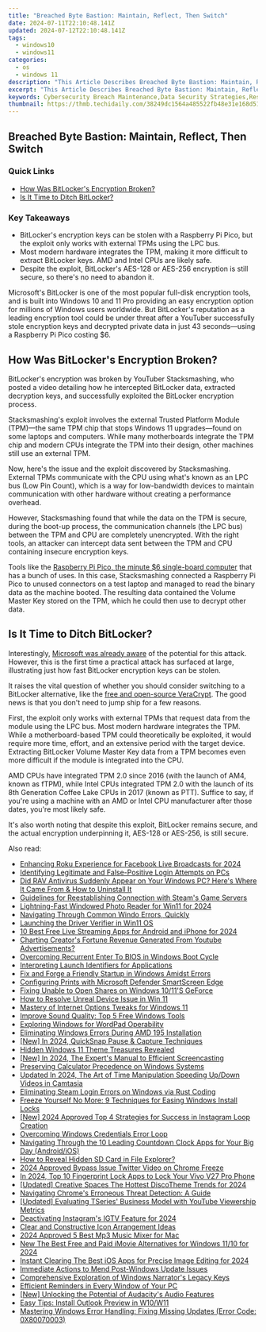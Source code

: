 ```yaml
---
title: "Breached Byte Bastion: Maintain, Reflect, Then Switch"
date: 2024-07-11T22:10:48.141Z
updated: 2024-07-12T22:10:48.141Z
tags:
  - windows10
  - windows11
categories:
  - os
  - windows 11
description: "This Article Describes Breached Byte Bastion: Maintain, Reflect, Then Switch"
excerpt: "This Article Describes Breached Byte Bastion: Maintain, Reflect, Then Switch"
keywords: Cybersecurity Breach Maintenance,Data Security Strategies,Resilience in IT Safety,Security Update Protocols,Protecting Digital Assets,Safe System Reflection,Transition After Hacking
thumbnail: https://thmb.techidaily.com/38249dc1564a485522fb48e31e168d5147b5976c3d300d00e74bbaf1c0b88604.jpg
---
```


## Breached Byte Bastion: Maintain, Reflect, Then Switch

### Quick Links

* [How Was BitLocker's Encryption Broken?](#how-was-bitlocker-39-s-encryption-broken)
* [Is It Time to Ditch BitLocker?](#is-it-time-to-ditch-bitlocker)

### Key Takeaways

* BitLocker's encryption keys can be stolen with a Raspberry Pi Pico, but the exploit only works with external TPMs using the LPC bus.
* Most modern hardware integrates the TPM, making it more difficult to extract BitLocker keys. AMD and Intel CPUs are likely safe.
* Despite the exploit, BitLocker's AES-128 or AES-256 encryption is still secure, so there's no need to abandon it.

 Microsoft's BitLocker is one of the most popular full-disk encryption tools, and is built into Windows 10 and 11 Pro providing an easy encryption option for millions of Windows users worldwide. But BitLocker's reputation as a leading encryption tool could be under threat after a YouTuber successfully stole encryption keys and decrypted private data in just 43 seconds—using a Raspberry Pi Pico costing $6\.

## How Was BitLocker's Encryption Broken?

 BitLocker's encryption was broken by YouTuber Stacksmashing, who posted a video detailing how he intercepted BitLocker data, extracted decryption keys, and successfully exploited the BitLocker encryption process.

 Stacksmashing's exploit involves the external Trusted Platform Module (TPM)—the same TPM chip that stops Windows 11 upgrades—found on some laptops and computers. While many motherboards integrate the TPM chip and modern CPUs integrate the TPM into their design, other machines still use an external TPM.

 Now, here's the issue and the exploit discovered by Stacksmashing. External TPMs communicate with the CPU using what's known as an LPC bus (Low Pin Count), which is a way for low-bandwidth devices to maintain communication with other hardware without creating a performance overhead.

 However, Stacksmashing found that while the data on the TPM is secure, during the boot-up process, the communication channels (the LPC bus) between the TPM and CPU are completely unencrypted. With the right tools, an attacker can intercept data sent between the TPM and CPU containing insecure encryption keys.

 Tools like the [Raspberry Pi Pico, the minute $6 single-board computer](https://www.makeuseof.com/raspberry-pi-pico-projects/) that has a bunch of uses. In this case, Stacksmashing connected a Raspberry Pi Pico to unused connectors on a test laptop and managed to read the binary data as the machine booted. The resulting data contained the Volume Master Key stored on the TPM, which he could then use to decrypt other data.

## Is It Time to Ditch BitLocker?

 Interestingly, [Microsoft was already aware](https://learn.microsoft.com/en-us/windows/security/operating-system-security/data-protection/bitlocker/countermeasures#attacker-countermeasures) of the potential for this attack. However, this is the first time a practical attack has surfaced at large, illustrating just how fast BitLocker encryption keys can be stolen.

 It raises the vital question of whether you should consider switching to a BitLocker alternative, like the [free and open-source VeraCrypt](https://www.makeuseof.com/encrypt-windows-system-drive-veracrypt/). The good news is that you don't need to jump ship for a few reasons.

 First, the exploit only works with external TPMs that request data from the module using the LPC bus. Most modern hardware integrates the TPM. While a motherboard-based TPM could theoretically be exploited, it would require more time, effort, and an extensive period with the target device. Extracting BitLocker Volume Master Key data from a TPM becomes even more difficult if the module is integrated into the CPU.

 AMD CPUs have integrated TPM 2.0 since 2016 (with the launch of AM4, known as fTPM), while Intel CPUs integrated TPM 2.0 with the launch of its 8th Generation Coffee Lake CPUs in 2017 (known as PTT). Suffice to say, if you're using a machine with an AMD or Intel CPU manufacturer after those dates, you're most likely safe.

 It's also worth noting that despite this exploit, BitLocker remains secure, and the actual encryption underpinning it, AES-128 or AES-256, is still secure.



<ins class="adsbygoogle"
      style="display:block"
      data-ad-client="ca-pub-7571918770474297"
      data-ad-slot="8358498916"
      data-ad-format="auto"
      data-full-width-responsive="true"></ins>
<span class="atpl-alsoreadstyle">Also read:</span>
<div><ul>
<li><a href="https://facebook-videos.techidaily.com/enhancing-roku-experience-for-facebook-live-broadcasts-for-2024/"><u>Enhancing Roku Experience for Facebook Live Broadcasts for 2024</u></a></li>
<li><a href="https://windows11.techidaily.com/identifying-legitimate-and-false-positive-login-attempts-on-pcs/"><u>Identifying Legitimate and False-Positive Login Attempts on PCs</u></a></li>
<li><a href="https://windows11.techidaily.com/did-rav-antivirus-suddenly-appear-on-your-windows-pc-heres-where-it-came-from-and-how-to-uninstall-it/"><u>Did RAV Antivirus Suddenly Appear on Your Windows PC? Here's Where It Came From & How to Uninstall It</u></a></li>
<li><a href="https://windows11.techidaily.com/guidelines-for-reestablishing-connection-with-steams-game-servers/"><u>Guidelines for Reestablishing Connection with Steam's Game Servers</u></a></li>
<li><a href="https://vp-tips.techidaily.com/lightning-fast-windowed-photo-reader-for-win11-for-2024/"><u>Lightning-Fast Windowed Photo Reader for Win11 for 2024</u></a></li>
<li><a href="https://windows11.techidaily.com/navigating-through-common-windo-errors-quickly/"><u>Navigating Through Common Windo Errors, Quickly</u></a></li>
<li><a href="https://windows11.techidaily.com/launching-the-driver-verifier-in-win11-os/"><u>Launching the Driver Verifier in Win11 OS</u></a></li>
<li><a href="https://fox-friendly.techidaily.com/10-best-free-live-streaming-apps-for-android-and-iphone-for-2024/"><u>10 Best Free Live Streaming Apps for Android and iPhone for 2024</u></a></li>
<li><a href="https://youtube-videos.techidaily.com/charting-creators-fortune-revenue-generated-from-youtube-advertisements/"><u>Charting Creator's Fortune  Revenue Generated From Youtube Advertisements?</u></a></li>
<li><a href="https://windows11.techidaily.com/overcoming-recurrent-enter-to-bios-in-windows-boot-cycle/"><u>Overcoming Recurrent Enter To BIOS in Windows Boot Cycle</u></a></li>
<li><a href="https://windows11.techidaily.com/interpreting-launch-identifiers-for-applications/"><u>Interpreting Launch Identifiers for Applications</u></a></li>
<li><a href="https://windows11.techidaily.com/fix-and-forge-a-friendly-startup-in-windows-amidst-errors/"><u>Fix and Forge a Friendly Startup in Windows Amidst Errors</u></a></li>
<li><a href="https://windows11.techidaily.com/configuring-prints-with-microsoft-defender-smartscreen-edge/"><u>Configuring Prints with Microsoft Defender SmartScreen Edge</u></a></li>
<li><a href="https://windows11.techidaily.com/fixing-unable-to-open-shares-on-windows-1011s-geforce/"><u>Fixing Unable to Open Shares on Windows 10/11'S GeForce</u></a></li>
<li><a href="https://windows11.techidaily.com/how-to-resolve-unreal-device-issue-in-win-11/"><u>How to Resolve Unreal Device Issue in Win 11</u></a></li>
<li><a href="https://windows11.techidaily.com/mastery-of-internet-options-tweaks-for-windows-11/"><u>Mastery of Internet Options Tweaks for Windows 11</u></a></li>
<li><a href="https://windows11.techidaily.com/improve-sound-quality-top-5-free-windows-tools/"><u>Improve Sound Quality: Top 5 Free Windows Tools</u></a></li>
<li><a href="https://windows11.techidaily.com/exploring-windows-for-wordpad-operability/"><u>Exploring Windows for WordPad Operability</u></a></li>
<li><a href="https://windows11.techidaily.com/eliminating-windows-errors-during-amd-195-installation/"><u>Eliminating Windows Errors During AMD 195 Installation</u></a></li>
<li><a href="https://remote-screen-capture.techidaily.com/new-in-2024-quicksnap-pause-and-capture-techniques/"><u>[New] In 2024, QuickSnap  Pause & Capture Techniques</u></a></li>
<li><a href="https://windows11.techidaily.com/hidden-windows-11-theme-treasures-revealed/"><u>Hidden Windows 11 Theme Treasures Revealed</u></a></li>
<li><a href="https://desktop-recording.techidaily.com/new-in-2024-the-experts-manual-to-efficient-screencasting/"><u>[New] In 2024, The Expert's Manual to Efficient Screencasting</u></a></li>
<li><a href="https://windows11.techidaily.com/preserving-calculator-precedence-on-windows-systems/"><u>Preserving Calculator Precedence on Windows Systems</u></a></li>
<li><a href="https://ai-driven-video-production.techidaily.com/updated-in-2024-the-art-of-time-manipulation-speeding-updown-videos-in-camtasia/"><u>Updated In 2024, The Art of Time Manipulation Speeding Up/Down Videos in Camtasia</u></a></li>
<li><a href="https://windows11.techidaily.com/eliminating-steam-login-errors-on-windows-via-rust-coding/"><u>Eliminating Steam Login Errors on Windows via Rust Coding</u></a></li>
<li><a href="https://windows11.techidaily.com/freeze-yourself-no-more-9-techniques-for-easing-windows-install-locks/"><u>Freeze Yourself No More: 9 Techniques for Easing Windows Install Locks</u></a></li>
<li><a href="https://instagram-video-recordings.techidaily.com/new-2024-approved-top-4-strategies-for-success-in-instagram-loop-creation/"><u>[New] 2024 Approved  Top 4 Strategies for Success in Instagram Loop Creation</u></a></li>
<li><a href="https://windows11.techidaily.com/overcoming-windows-credentials-error-loop/"><u>Overcoming Windows Credentials Error Loop</u></a></li>
<li><a href="https://extra-resources.techidaily.com/navigating-through-the-10-leading-countdown-clock-apps-for-your-big-day-androidios/"><u>Navigating Through the 10 Leading Countdown Clock Apps for Your Big Day (Android/iOS)</u></a></li>
<li><a href="https://windows11.techidaily.com/how-to-reveal-hidden-sd-card-in-file-explorer/"><u>How to Reveal Hidden SD Card in File Explorer?</u></a></li>
<li><a href="https://twitter-videos.techidaily.com/2024-approved-bypass-issue-twitter-video-on-chrome-freeze/"><u>2024 Approved  Bypass Issue  Twitter Video on Chrome Freeze</u></a></li>
<li><a href="https://android-unlock.techidaily.com/in-2024-top-10-fingerprint-lock-apps-to-lock-your-vivo-v27-pro-phone-by-drfone-android/"><u>In 2024, Top 10 Fingerprint Lock Apps to Lock Your Vivo V27 Pro Phone</u></a></li>
<li><a href="https://discord-videos.techidaily.com/updated-creative-spaces-the-hottest-discotheme-trends-for-2024/"><u>[Updated] Creative Spaces  The Hottest DiscoTheme Trends for 2024</u></a></li>
<li><a href="https://windows11.techidaily.com/navigating-chromes-erroneous-threat-detection-a-guide/"><u>Navigating Chrome's Erroneous Threat Detection: A Guide</u></a></li>
<li><a href="https://youtube-clips.techidaily.com/updated-evaluating-tseries-business-model-with-youtube-viewership-metrics/"><u>[Updated] Evaluating TSeries' Business Model with YouTube Viewership Metrics</u></a></li>
<li><a href="https://instagram-video-files.techidaily.com/deactivating-instagrams-igtv-feature-for-2024/"><u>Deactivating Instagram's IGTV Feature for 2024</u></a></li>
<li><a href="https://windows11.techidaily.com/clear-and-constructive-icon-arrangement-ideas/"><u>Clear and Constructive Icon Arrangement Ideas</u></a></li>
<li><a href="https://sound-tweaking.techidaily.com/2024-approved-5-best-mp3-music-mixer-for-mac/"><u>2024 Approved 5 Best Mp3 Music Mixer for Mac</u></a></li>
<li><a href="https://video-ai-editor.techidaily.com/new-the-best-free-and-paid-imovie-alternatives-for-windows-1110-for-2024/"><u>New The Best Free and Paid iMovie Alternatives for Windows 11/10 for 2024</u></a></li>
<li><a href="https://extra-skills.techidaily.com/instant-clearing-the-best-ios-apps-for-precise-image-editing-for-2024/"><u>Instant Clearing  The Best iOS Apps for Precise Image Editing for 2024</u></a></li>
<li><a href="https://windows11.techidaily.com/immediate-actions-to-mend-post-windows-update-issues/"><u>Immediate Actions to Mend Post-Windows Update Issues</u></a></li>
<li><a href="https://windows11.techidaily.com/comprehensive-exploration-of-windows-narrators-legacy-keys/"><u>Comprehensive Exploration of Windows Narrator's Legacy Keys</u></a></li>
<li><a href="https://windows11.techidaily.com/efficient-reminders-in-every-window-of-your-pc/"><u>Efficient Reminders in Every Window of Your PC</u></a></li>
<li><a href="https://some-guidance.techidaily.com/new-unlocking-the-potential-of-audacitys-audio-features/"><u>[New] Unlocking the Potential of Audacity's Audio Features</u></a></li>
<li><a href="https://windows11.techidaily.com/easy-tips-install-outlook-preview-in-w10w11/"><u>Easy Tips: Install Outlook Preview in W10/W11</u></a></li>
<li><a href="https://windows11.techidaily.com/mastering-windows-error-handling-fixing-missing-updates-error-code-0x80070003/"><u>Mastering Windows Error Handling: Fixing Missing Updates (Error Code: 0X80070003)</u></a></li>
</ul></div>
